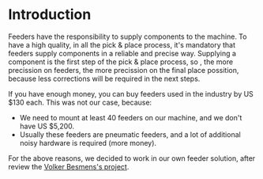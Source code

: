# Introduction

Feeders have the responsibility to supply components to the machine. To have a high quality, in all the pick & place process, it's mandatory that feeders supply components in a reliable and precise way. Supplying a component is the first step of the pick & place process, so , the more precission on feeders, the more precission on the final place possition, because less corrections will be required in the next steps.

If you have enough money, you can buy feeders used in the industry by US $130 each. This was not our case, because:

* We need to mount at least 40 feeders on our machine, and we don't have US $5,200.
* Usually these feeders are pneumatic feeders, and a lot of additional noisy hardware is required (more money).

For the above reasons, we decided to work in our own feeder solution, after review the [Volker Besmens's project](https://www.vbesmens.de/en/pick-and-place/automatic-feeder.html). 
